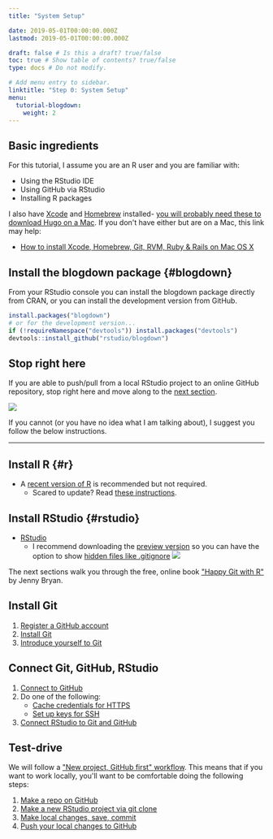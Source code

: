 ```yaml
---
title: "System Setup"

date: 2019-05-01T00:00:00.000Z
lastmod: 2019-05-01T00:00:00.000Z

draft: false # Is this a draft? true/false
toc: true # Show table of contents? true/false
type: docs # Do not modify.

# Add menu entry to sidebar.
linktitle: "Step 0: System Setup"
menu:
  tutorial-blogdown:
    weight: 2
---
```


## Basic ingredients


For this tutorial, I assume you are an R user and you are familiar with:

* Using the RStudio IDE
* Using GitHub via RStudio
* Installing R packages

I also have [Xcode](https://developer.apple.com/xcode/) and [Homebrew](https://brew.sh) installed- [you will probably need these to download Hugo on a Mac](https://bookdown.org/yihui/blogdown/installation.html). If you don't have either but are on a Mac, this link may help:

* [How to install Xcode, Homebrew, Git, RVM, Ruby & Rails on Mac OS X ](https://www.moncefbelyamani.com/how-to-install-xcode-homebrew-git-rvm-ruby-on-mac/)


## Install the blogdown package {#blogdown}

From your RStudio console you can install the blogdown package directly from CRAN, or you can install the development version from GitHub.


```r
install.packages("blogdown")
# or for the development version...
if (!requireNamespace("devtools")) install.packages("devtools")
devtools::install_github("rstudio/blogdown")
```


## Stop right here

If you are able to push/pull from a local RStudio project to an online GitHub repository, stop right here and move along to the [next section](../03_blogdown-github).

![](https://media.giphy.com/media/86EWcWkruTHPO/giphy.gif)

If you cannot (or you have no idea what I am talking about), I suggest you follow the below instructions.

---

## Install R {#r}

* A [recent version of R](https://cran.rstudio.com/) is recommended but not required.
  * Scared to update? Read [these instructions](https://whattheyforgot.org/maintaining-r.html#how-to-transfer-your-library-when-updating-r).
  
## Install RStudio {#rstudio}
* [RStudio](https://www.rstudio.com/products/rstudio/download/preview/) 
  * I recommend downloading the [preview version](https://www.rstudio.com/products/rstudio/download/preview/) so you can have the option to show [hidden files like .gitignore](https://github.com/rstudio/rstudio/issues/1769)
    ![](https://user-images.githubusercontent.com/470418/39076409-ece2f37c-44af-11e8-8dd9-f2cc46f6ce0d.png)

The next sections walk you through the free, online book ["Happy Git with R"](http://happygitwithr.com) by Jenny Bryan.

## Install Git

1. [Register a GitHub account](http://happygitwithr.com/github-acct.html)
1. [Install Git](http://happygitwithr.com/install-git.html) 
1. [Introduce yourself to Git](http://happygitwithr.com/hello-git.html)

## Connect Git, GitHub, RStudio

1. [Connect to GitHub](http://happygitwithr.com/push-pull-github.html)
1. Do one of the following:
    - [Cache credentials for HTTPS](http://happygitwithr.com/credential-caching.html)
    - [Set up keys for SSH](http://happygitwithr.com/ssh-keys.html)
1. [Connect RStudio to Git and GitHub](http://happygitwithr.com/rstudio-git-github.html)

## Test-drive

We will follow a ["New project, GitHub first" workflow](http://happygitwithr.com/new-github-first.html). This means that if you want to work locally, you'll want to be comfortable doing the following steps:

1. [Make a repo on GitHub](http://happygitwithr.com/new-github-first.html#make-a-repo-on-github-1)
1. [Make a new RStudio project via git clone](http://happygitwithr.com/new-github-first.html#new-rstudio-project-via-git-clone)
1. [Make local changes, save, commit](http://happygitwithr.com/new-github-first.html#make-local-changes-save-commit-1)
1. [Push your local changes to GitHub](http://happygitwithr.com/new-github-first.html#push-your-local-changes-to-github)


